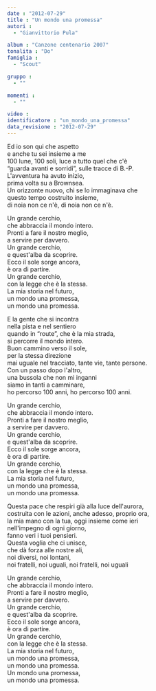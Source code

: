 ```yaml
---
date : "2012-07-29"
title : "Un mondo una promessa"
autori : 
  - "Gianvittorio Pula"

album : "Canzone centenario 2007"
tonalita : "Do"
famiglia : 
  - "Scout"

gruppo : 
  - ""

momenti : 
  - ""

video : 
identificatore : "un_mondo_una_promessa"
data_revisione : "2012-07-29"
---
```

  
  
Ed io son qui che aspetto  
e anche tu sei insieme a me   
100 lune, 100 soli, luce a tutto quel che c'è   
“guarda avanti e sorridi”, sulle tracce di B.-P.   
L'avventura ha avuto inizio,  
prima volta su a Brownsea.  
Un orizzonte nuovo, chi se lo immaginava che  
questo tempo costruito insieme,  
di noia non ce n'è, di noia non ce n'è.  
  
       
Un grande cerchio,   
che abbraccia il mondo intero.   
Pronti a fare il nostro meglio,   
a servire per davvero.   
Un grande cerchio,   
e quest'alba da scoprire.   
Ecco il sole sorge ancora,  
è ora di partire.  
Un grande cerchio,   
con la legge che è la stessa.   
La mia storia nel futuro,   
un mondo una promessa,  
un mondo una promessa.         
  
  
  
  
  
  
  
  
  
E la gente che si incontra  
nella pista e nel sentiero   
quando in “route”, che è la mia strada,  
si percorre il mondo intero.   
Buon cammino verso il sole,  
per la stessa direzione  
mai uguale nel tracciato, tante vie, tante persone.  
Con un passo dopo l'altro,  
una bussola che non mi inganni  
siamo in tanti a camminare,  
ho percorso 100 anni, ho percorso 100 anni.   
  
       
Un grande cerchio,   
che abbraccia il mondo intero.   
Pronti a fare il nostro meglio,   
a servire per davvero.   
Un grande cerchio,   
e quest'alba da scoprire.   
Ecco il sole sorge ancora,  
è ora di partire.  
Un grande cerchio,   
con la legge che è la stessa.   
La mia storia nel futuro,   
un mondo una promessa,  
un mondo una promessa.         
  
  
  
  
  
  
  
  
  
Questa pace che respiri già alla luce dell'aurora,   
costruita con le azioni, anche adesso, proprio ora,   
la mia mano con la tua, oggi insieme come ieri  
nell'impegno di ogni giorno,  
fanno veri i tuoi pensieri.  
Questa voglia che ci unisce,  
che dà forza alle nostre ali,  
noi diversi, noi lontani,   
noi fratelli, noi uguali, noi fratelli, noi uguali  
  
       
Un grande cerchio,   
che abbraccia il mondo intero.   
Pronti a fare il nostro meglio,   
a servire per davvero.   
Un grande cerchio,   
e quest'alba da scoprire.   
Ecco il sole sorge ancora,  
è ora di partire.  
Un grande cerchio,   
con la legge che è la stessa.   
La mia storia nel futuro,   
un mondo una promessa,  
un mondo una promessa.   
Un mondo una promessa,  
un mondo una promessa.          
  
  
  
  
  
  
  
  
  
  
  
